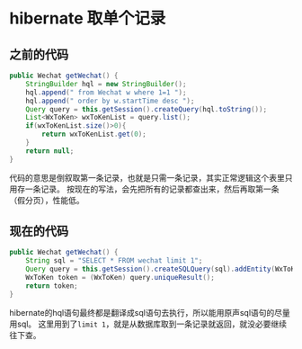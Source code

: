 # hibernate 取单个记录

## 之前的代码

```java
public Wechat getWechat() {
    StringBuilder hql = new StringBuilder();
    hql.append(" from Wechat w where 1=1 ");
    hql.append(" order by w.startTime desc ");
    Query query = this.getSession().createQuery(hql.toString());
    List<WxToKen> wxToKenList = query.list();
    if(wxToKenList.size()>0){
        return wxToKenList.get(0);
    }
    return null;
}
```
代码的意思是倒叙取第一条记录，也就是只需一条记录，其实正常逻辑这个表里只用存一条记录。
按现在的写法，会先把所有的记录都查出来，然后再取第一条（假分页），性能低。

## 现在的代码

```java
public Wechat getWechat() {
    String sql = "SELECT * FROM wechat limit 1";
    Query query = this.getSession().createSQLQuery(sql).addEntity(WxToKen.class);
    WxToKen token = (WxToKen) query.uniqueResult();
    return token;
}
```

hibernate的hql语句最终都是翻译成sql语句去执行，所以能用原声sql语句的尽量用sql。
这里用到了`limit 1`，就是从数据库取到一条记录就返回，就没必要继续往下查。